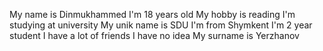 My name is Dinmukhammed
I'm 18 years old
My hobby is reading
I'm studying at university
My unik name is SDU
I'm from Shymkent
I'm 2 year student
I have a lot of friends
I have no idea
My surname is Yerzhanov
